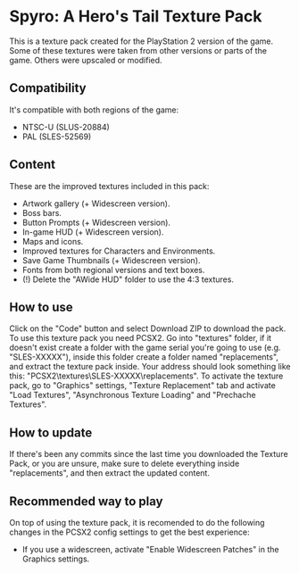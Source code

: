 # Spyro: A Hero's Tail Texture Pack
This is a texture pack created for the PlayStation 2 version of the game. Some of these textures were taken from other versions or parts of the game. Others were upscaled or modified.
## Compatibility
It's compatible with both regions of the game:
-   NTSC-U (SLUS-20884)
-   PAL (SLES-52569)
## Content
These are the improved textures included in this pack:
-   Artwork gallery (+ Widescreen version).
-   Boss bars.
-   Button Prompts (+ Widescreen version).
-   In-game HUD (+ Widescreen version).
-   Maps and icons.
-   Improved textures for Characters and Environments.
-   Save Game Thumbnails (+ Widescreen version).
-   Fonts from both regional versions and text boxes.
-   (!) Delete the "AWide HUD" folder to use the 4:3 textures.
## How to use
Click on the "Code" button and select Download ZIP to download the pack. To use this texture pack you need PCSX2. Go into "textures" folder, if it doesn't exist create a folder with the game serial you're going to use (e.g. "SLES-XXXXX"), inside this folder create a folder named "replacements", and extract the texture pack inside. Your address should look something like this: "PCSX2\textures\SLES-XXXXX\replacements". To activate the texture pack, go to "Graphics" settings, "Texture Replacement" tab and activate "Load Textures", "Asynchronous Texture Loading" and "Prechache Textures".
## How to update
If there's been any commits since the last time you downloaded the Texture Pack, or you are unsure, make sure to delete everything inside "replacements", and then extract the updated content.
## Recommended way to play
On top of using the texture pack, it is recomended to do the following changes in the PCSX2 config settings to get the best experience:
-   If you use a widescreen, activate "Enable Widescreen Patches" in the Graphics settings.
